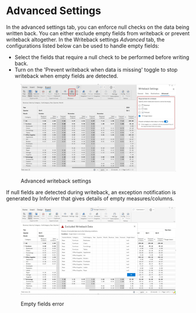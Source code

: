 # Advanced Settings

In the advanced settings tab, you can enforce null checks on the data being written back. You can either exclude empty fields from writeback or prevent writeback altogether. In the Writeback settings _Advanced_ tab, the configurations listed below can be used to handle empty fields:

* Select the fields that require a null check to be performed before writing back.
* Turn on the 'Prevent writeback when data is missing' toggle to stop writeback when empty fields are detected.&#x20;

<figure><img src="../../../.gitbook/assets/image (17) (1).png" alt=""><figcaption><p>Advanced writeback settings</p></figcaption></figure>

If null fields are detected during writeback, an exception notification is generated by Inforiver that gives details of empty measures/columns.&#x20;

<figure><img src="../../../.gitbook/assets/image (18).png" alt=""><figcaption><p>Empty fields error</p></figcaption></figure>
